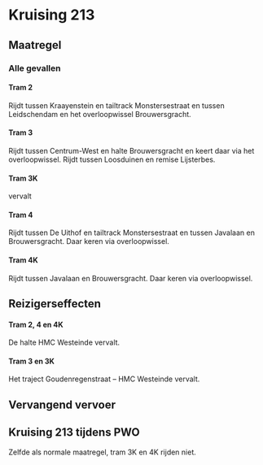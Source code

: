 # Kruising 213
## Maatregel
### Alle gevallen

#### Tram 2
Rijdt tussen Kraayenstein en tailtrack Monstersestraat en tussen Leidschendam en het overloopwissel Brouwersgracht.

#### Tram 3
Rijdt tussen Centrum-West en halte Brouwersgracht en keert daar via het overloopwissel.
Rijdt tussen Loosduinen en remise Lijsterbes.

#### Tram 3K
vervalt

#### Tram 4
Rijdt tussen De Uithof en tailtrack Monstersestraat en tussen Javalaan en Brouwersgracht. Daar keren via overloopwissel.

#### Tram 4K
Rijdt tussen Javalaan en Brouwersgracht. Daar keren via overloopwissel.

## Reizigerseffecten

#### Tram 2, 4 en 4K
De halte HMC Westeinde vervalt.

#### Tram 3 en 3K
Het traject Goudenregenstraat – HMC Westeinde vervalt.

## Vervangend vervoer

## Kruising 213 tijdens PWO
Zelfde als normale maatregel, tram 3K en 4K rijden niet.
